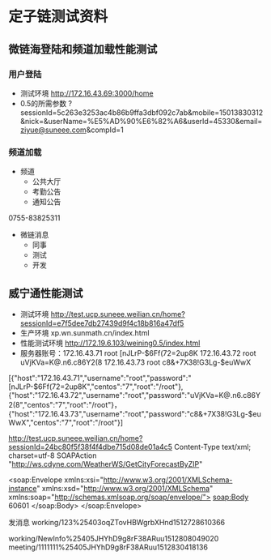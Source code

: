 # 定子链测试资料

##  微链海登陆和频道加载性能测试

### 用户登陆

* 测试环境 http://172.16.43.69:3000/home
* 0.5的所需参数
?sessionId=5c263e3253ac4b86b9ffa3dbf092c7ab&mobile=15013830312&nick=&userName=%E5%AD%90%E6%82%A6&userId=45330&email=ziyue@suneee.com&compId=1


### 频道加载

* 频道
  + 公共大厅
  + 考勤公告
  + 通知公告

0755-83825311

* 微链消息
  + 同事
  + 测试
  + 开发  

## 威宁通性能测试

* 测试环境 http://test.ucp.suneee.weilian.cn/home?sessionId=e7f5dee7db27439d9f4c18b816a47df5
* 生产环境 xp.wn.sunmath.cn/index.html
* 性能测试环境 http://172.19.6.103/weining0.5/index.html
* 服务器账号：172.16.43.71  root	[nJLrP-$6Ff(72=2up8K
              172.16.43.72  root	uVjKVa=K@.n6.c86Y2(8
              172.16.43.73  root	c8&+7X38!G3Lg-$euWwX

[{"host":"172.16.43.71","username":"root","password":"[nJLrP-$6Ff(72=2up8K","centos":"7","root":"/root"},
{"host":"172.16.43.72","username":"root","password":"uVjKVa=K@.n6.c86Y2(8","centos":"7","root":"/root"}，
{"host":"172.16.43.73","username":"root","password":"c8&+7X38!G3Lg-$euWwX","centos":"7","root":"/root"}]  


http://test.ucp.suneee.weilian.cn/home?sessionId=24bc80f5f38f4f4dbe715d08de01a4c5
Content-Type	text/xml; charset=utf-8
SOAPAction	"http://ws.cdyne.com/WeatherWS/GetCityForecastByZIP"

<soap:Envelope xmlns:xsi="http://www.w3.org/2001/XMLSchema-instance" xmlns:xsd="http://www.w3.org/2001/XMLSchema" xmlns:soap="http://schemas.xmlsoap.org/soap/envelope/">
  <soap:Body>
    <GetCityForecastByZIP xmlns="http://ws.cdyne.com/WeatherWS/">
      <ZIP>60601</ZIP>
    </GetCityForecastByZIP>
  </soap:Body>
</soap:Envelope>

发消息
working/123%25403oqZTovHBWgrbXHnd1512728610366

working/NewInfo%25405JHYhD9g8rF38ARuu1512808049020
meeting/1111111%25405JHYhD9g8rF38ARuu1512830418136
